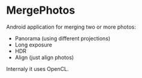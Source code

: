 # MergePhotos

Android application for merging two or more photos:
 * Panorama (using different projections)
 * Long exposure
 * HDR
 * Align (just align photos)

Internaly it uses OpenCL.

